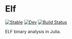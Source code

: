 # Elf

[![Stable](https://img.shields.io/badge/docs-stable-blue.svg)](https://sasuseso.github.io/Elf.jl/stable)
[![Dev](https://img.shields.io/badge/docs-dev-blue.svg)](https://sasuseso.github.io/Elf.jl/dev)
[![Build Status](https://github.com/sasuseso/Elf.jl/workflows/CI/badge.svg)](https://github.com/sasuseso/Elf.jl/actions)

ELF binary analysis in Julia.

